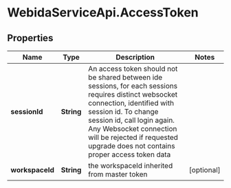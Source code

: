 # WebidaServiceApi.AccessToken

## Properties
Name | Type | Description | Notes
------------ | ------------- | ------------- | -------------
**sessionId** | **String** | An access token should not be shared between ide sessions, for each sessions requires  distinct websocket connection, identified with session id.  To change session id,  call login again. Any Websocket connection will be rejected if requested upgrade does not contains proper access token data   | 
**workspaceId** | **String** | the workspaceId inherited from master token | [optional] 


